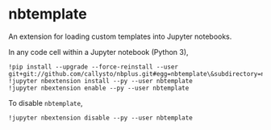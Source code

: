 # nbtemplate
An extension for loading custom templates into Jupyter notebooks.

In any code cell within a Jupyter notebook (Python 3),

```
!pip install --upgrade --force-reinstall --user git+git://github.com/callysto/nbplus.git#egg=nbtemplate\&subdirectory=nbtemplate
!jupyter nbextension install --py --user nbtemplate
!jupyter nbextension enable --py --user nbtemplate
```

To disable `nbtemplate`,

```
!jupyter nbextension disable --py --user nbtemplate
```
